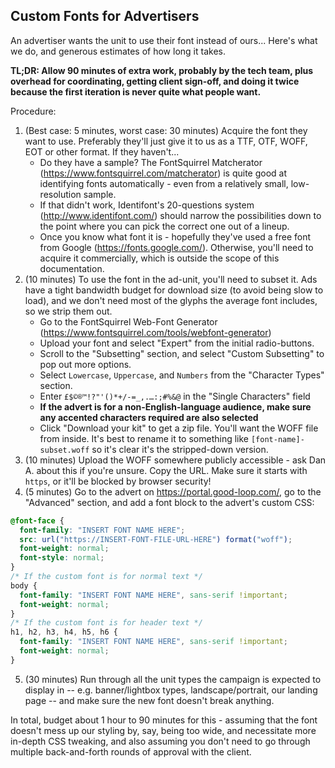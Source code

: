 ## Custom Fonts for Advertisers

An advertiser wants the unit to use their font instead of ours...
Here's what we do, and generous estimates of how long it takes.

**TL;DR: Allow 90 minutes of extra work, probably by the tech team, plus overhead for coordinating, getting client sign-off, and doing it twice because the first iteration is never quite what people want.**

Procedure:

1. (Best case: 5 minutes, worst case: 30 minutes) Acquire the font they want to use. Preferably they'll just give it to us as a TTF, OTF, WOFF, EOT or other format. If they haven't...
   - Do they have a sample? The FontSquirrel Matcherator (https://www.fontsquirrel.com/matcherator) is quite good at identifying fonts automatically - even from a relatively small, low-resolution sample.
   - If that didn't work, Identifont's 20-questions system (http://www.identifont.com/) should narrow the possibilities down to the point where you can pick the correct one out of a lineup.
   - Once you know what font it is - hopefully they've used a free font from Google (https://fonts.google.com/). Otherwise, you'll need to acquire it commercially, which is outside the scope of this documentation.
2. (10 minutes) To use the font in the ad-unit, you'll need to subset it. Ads have a tight bandwidth budget for download size (to avoid being slow to load), and we don't need most of the glyphs the average font includes, so we strip them out.
   - Go to the FontSquirrel Web-Font Generator (https://www.fontsquirrel.com/tools/webfont-generator)
   - Upload your font and select "Expert" from the initial radio-buttons.
   - Scroll to the "Subsetting" section, and select "Custom Subsetting" to pop out more options.
   - Select <code>Lowercase</code>, <code>Uppercase</code>, and <code>Numbers</code> from the "Character Types" section.
   - Enter <code>£$©®™!?"'()\*+/-=\_,.…:;#%&@</code> in the "Single Characters" field
   - **If the advert is for a non-English-language audience, make sure any accented characters required are also selected**
   - Click "Download your kit" to get a zip file. You'll want the WOFF file from inside. It's best to rename it to something like <code>[font-name]-subset.woff</code> so it's clear it's the stripped-down version.
3. (10 minutes) Upload the WOFF somewhere publicly accessible - ask Dan A. about this if you're unsure. Copy the URL. Make sure it starts with <code>https</code>, or it'll be blocked by browser security!
4. (5 minutes) Go to the advert on https://portal.good-loop.com/, go to the "Advanced" section, and add a font block to the advert's custom CSS:

```css
@font-face {
  font-family: "INSERT FONT NAME HERE";
  src: url("https://INSERT-FONT-FILE-URL-HERE") format("woff");
  font-weight: normal;
  font-style: normal;
}
/* If the custom font is for normal text */
body {
  font-family: "INSERT FONT NAME HERE", sans-serif !important;
  font-weight: normal;
}
/* If the custom font is for header text */
h1, h2, h3, h4, h5, h6 {
  font-family: "INSERT FONT NAME HERE", sans-serif !important;
  font-weight: normal;
}
```

5. (30 minutes) Run through all the unit types the campaign is expected to display in -- e.g. banner/lightbox types, landscape/portrait, our landing page -- and make sure the new font doesn't break anything.

In total, budget about 1 hour to 90 minutes for this - assuming that the font doesn't mess up our styling by, say, being too wide, and necessitate more in-depth CSS tweaking, and also assuming you don't need to go through multiple back-and-forth rounds of approval with the client.
